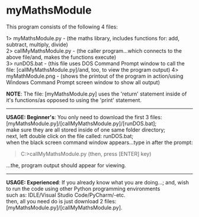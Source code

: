 # myMathsModule

This program consists of the following 4 files:

1> myMathsModule.py -        (the maths library, includes functions for: add, subtract, multiply, divide)  
2> callMyMathsModule.py -    (the caller program...which connects to the above file/and, makes the functions execute)  
3> runDOS.bat - (this file uses DOS Command Prompt window to call the file: [callMyMathsModule.py]/and, too, to view the program output)
4> myMathModule.png -        (shows the printout of the program in action/using Windows Command Prompt screen window to show all output)  

**NOTE**: The file: [myMathsModule.py] uses the 'return' statement inside of it's functions/as opposed to using the 'print' statement.  

-----

**USAGE: Beginner's**: You only need to download the first 3 files: [myMathsModule.py]/[callMyMathsModule.py]/[runDOS.bat];    
make sure they are all stored inside of one same folder directory;     
next, left double click on the file called: runDOS.bat;    
when the black screen command window appears...type in after the prompt:   

>  C:\>callMyMathsModule.py  (then, press [ENTER] key)     

...the, program output should appear for viewing.  

-----

**USAGE: Experienced**: If you already know what you are doing...; and, wish to run the code using other Python programming environments     
such as: IDLE/Visual Studio Code/PyCharm/-etc.  
then, all you need do is just download 2 files: [myMathsModule.py]/[callMyMathsModule.py].  

